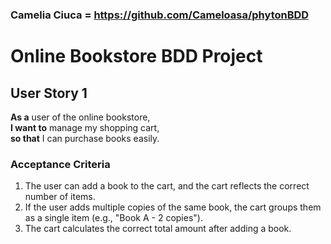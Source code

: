 ### Camelia Ciuca = https://github.com/Cameloasa/phytonBDD

# Online Bookstore BDD Project

## User Story 1
**As a** user of the online bookstore,  
**I want to** manage my shopping cart,  
**so that** I can purchase books easily.

### Acceptance Criteria
1. The user can add a book to the cart, and the cart reflects the correct number of items.
2. If the user adds multiple copies of the same book, the cart groups them as a single item (e.g., "Book A - 2 copies").
3. The cart calculates the correct total amount after adding a book.